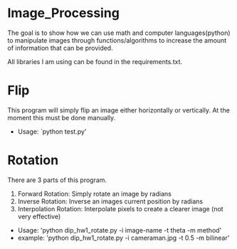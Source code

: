 # Image_Processing
The goal is to show how we can use math and computer languages(python) to manipulate images through functions/algorithms to increase the amount of information that can be provided.

All libraries I am using can be found in the requirements.txt.

# Flip
This program will simply flip an image either horizontally or vertically.
At the moment this must be done manually.
- Usage: `python test.py'

# Rotation
There are 3 parts of this program.
1. Forward Rotation: Simply rotate an image by radians
2. Inverse Rotation: Inverse an images current position by radians
3. Interpolation Rotation: Interpolate pixels to create a clearer image (not very effective)

- Usage: 'python dip_hw1_rotate.py -i image-name -t theta -m method'
- example: 'python dip_hw1_rotate.py -i cameraman.jpg -t 0.5 -m bilinear'
